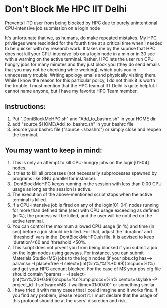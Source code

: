 # Don't Block Me HPC IIT Delhi
Prevents IITD user from being blocked by HPC due to purely unintentional CPU-intensive job submission on a login node

It's unfortunate that we, as humans, do make repeated mistakes. My HPC privileges were rescinded for the fourth time at a critical time when I needed to be quicker with my research work. It takes me by the suprise that HPC does not kill your CPU-intensive job on a login node in a min or in 30 sec with a warning on the active terminal. Rather, HPC lets the user run CPU-hungry jobs for many minutes and they just block you (they do send emails that you may not be checking while working), which puts you in unnecessary trouble. Writing apology emails and physically visiting them. While I know the reason for this particular policy, I do not think it is worth the trouble. 
I must mention that the HPC team at IIT Delhi is quite helpful. I cannot name anyone, but I have my favorite HPC Team member.

## Instructions:
1. Put ".DontBlockMeHPC.sh" and "Add_to_bashrc.sh" in your HOME dir.
2. add "source $HOME/Add_to_bashrc.sh" in your bashrc file
3. Source your bashrc file ("source ~/.bashrc") or simply close and reopen the terminal.

## You may want to keep in mind:
1. This is only an attempt to kill CPU-hungry jobs on the login[01-04] nodes.
2. It tries to kill all processes (not necessarily subprocesses spawned by programs like GNU parallel for instance).
3. .DontBlockMeHPC keeps running in the session with less than 0.00 CPU usage as long as the session is active.
4. The execution of the above-mentioned script stops when the active terminal is killed.
5. If a CPU-intensive job is fired on any of the login[01-04] nodes running for more than defined time (sec) with CPU usage exceeding as defined (in %), the process will be killed, and the user will be notified on the active terminal.
6. You can control the maximum allowed CPU usage (in %) and time (in sec) before a job should be killed. For that, adjust the 'duration' and 'threshold' vars in the .DontBlockMeHPC.sh file. It is advised to keep 'duration'<60 and 'threshold'<50%.
7. This script does not prvent you from being blocked if you submit a job on the login nodes using gatways. For instance, you can submit Materials Studio (MS) jobs to the login nodes (if your pbs.cfg has--> params=  -l place=free -l select={int(%n%/%t%+0.99)}:ncpus=%t%) and get your HPC account blocked. For the case of MS your pbs.cfg file should contain "params = -l select={int(%n%/24+0.99)}:ncpus=%n%:mpiprocs=%n%:centos=skylake -P project_id -l software=MS -l walltime=01:00:00" or something similar.
8. I have tried it with many cases that I could imagine and it works fine. If you find any problem, please report it. I must declare that the usage of this protocol should be at the users' discretion and risk.
